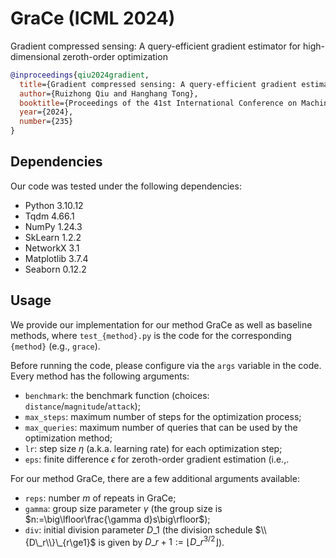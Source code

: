 # GraCe (ICML 2024)

Gradient compressed sensing: A query-efficient gradient estimator for high-dimensional zeroth-order optimization

```bibtex
@inproceedings{qiu2024gradient,
  title={Gradient compressed sensing: A query-efficient gradient estimator for high-dimensional zeroth-order optimization},
  author={Ruizhong Qiu and Hanghang Tong},
  booktitle={Proceedings of the 41st International Conference on Machine Learning},
  year={2024},
  number={235}
}
```

## Dependencies

Our code was tested under the following dependencies:

- Python 3.10.12
- Tqdm 4.66.1
- NumPy 1.24.3
- SkLearn 1.2.2
- NetworkX 3.1
- Matplotlib 3.7.4
- Seaborn 0.12.2

## Usage

We provide our implementation for our method GraCe as well as baseline methods, where `test_{method}.py` is the code for the corresponding `{method}` (e.g., `grace`). 

Before running the code, please configure via the `args` variable in the code. Every method has the following arguments:
- `benchmark`: the benchmark function (choices: `distance`/`magnitude`/`attack`);
- `max_steps`: maximum number of steps for the optimization process;
- `max_queries`: maximum number of queries that can be used by the optimization method;
- `lr`: step size $\eta$ (a.k.a. learning rate) for each optimization step;
- `eps`: finite difference $\epsilon$ for zeroth-order gradient estimation (i.e.,.

For our method GraCe, there are a few additional arguments available:
- `reps`: number $m$ of repeats in GraCe;
- `gamma`: group size parameter $\gamma$ (the group size is $n:=\big\lfloor\frac{\gamma d}s\big\rfloor$);
- `div`: initial division parameter $D\_1$ (the division schedule $\\{D\_r\\}\_{r\ge1}$ is given by $D\_{r+1}:=\lfloor D\_r^{3/2}\rfloor$).
